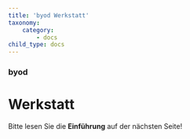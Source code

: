 ```yaml
---
title: 'byod Werkstatt'
taxonomy:
    category:
        - docs
child_type: docs
---
```


### byod

# Werkstatt

Bitte lesen Sie die **Einführung** auf der nächsten Seite!
